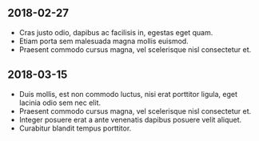 ## 2018-02-27
- Cras justo odio, dapibus ac facilisis in, egestas eget quam.
- Etiam porta sem malesuada magna mollis euismod.
- Praesent commodo cursus magna, vel scelerisque nisl consectetur et.

## 2018-03-15
- Duis mollis, est non commodo luctus, nisi erat porttitor ligula, eget lacinia odio sem nec elit.
- Praesent commodo cursus magna, vel scelerisque nisl consectetur et.
- Integer posuere erat a ante venenatis dapibus posuere velit aliquet.
- Curabitur blandit tempus porttitor.
